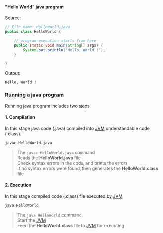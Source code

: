 #### "Hello World" java program

Source:
```java
// File name: HelloWorld.java
public class HelloWorld {

    // program execution starts from here
    public static void main(String[] args) {
        System.out.println("Hello, World !");
    }

}
```

Output:
```plain
Hello, World !
```

### Running a java program
Running java program includes two steps
#### 1. Compilation
In this stage java code (.java) compiled into [JVM](https://en.wikipedia.org/wiki/Java_virtual_machine) understandable code (.class).
```sh
javac HelloWorld.java
```
> The `javac HelloWorld.java` command\
> Reads the **HelloWorld.java** file\
> Check syntax errors in the code, and prints the errors\
> If no syntax errors were found, then generates the **HelloWorld.class** file


#### 2. Execution
In this stage compiled code (.class) file executed by [JVM](https://en.wikipedia.org/wiki/Java_virtual_machine)
```sh
java HelloWorld
```
> The `java HelloWorld` command\
> Start the [JVM](https://en.wikipedia.org/wiki/Java_virtual_machine)\
> Feed the **HelloWorld.class** file to [JVM](https://en.wikipedia.org/wiki/Java_virtual_machine) for executing